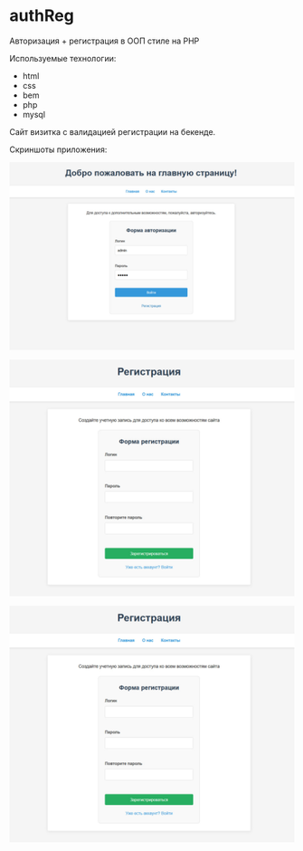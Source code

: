 # authReg

Авторизация + регистрация в ООП стиле на PHP

Используемые технологии:

- html
- css
- bem
- php
- mysql

Сайт визитка с валидацией регистрации на бекенде.

Скриншоты приложения:

![Страница авторизации](./images/image-1.jpg)

![Страница регистрации](./images/image-2.jpg)

![Личный кабинет](./images/image-2.jpg)
